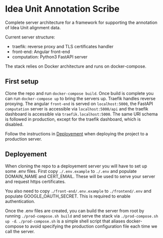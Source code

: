 # Idea Unit Annotation Scribe
Complete server architecture for a framework for supporting the annotation of Idea Unit alignment data.

Current server structure:
 - traefik: reverse proxy and TLS certificates handler
 - front-end: Angular front-end
 - computation: Python3 FastAPI server

The stack relies on Docker architecture and runs on docker-compose.

## First setup
Clone the repo and run `docker-compose build`.
Once build is complete you can run `docker-compose up` to bring the servers up.
Traefik handles reverse proxying.
The angular `front-end` is served on `localhost:5000`, the FastAPI `computation` server is accessible via `localhost:5000/api` and the traefik dashboard is accessible via `traefik.localhost:5000`.
The same URI schema is followed in production, except for the traefik dashboard, which is disabled.

Follow the instructions in [Deployement](##Deployement) when deploying the project to a production server.

## Deployement
When cloning the repo to a deployement server you will have to set up some .env files.
First copy `./.env.example` to `./.env` and populate DOMAIN_NAME and CERT_EMAIL.
These will be used to serve your server and request https certificates.

You also need to copy `./front-end/.env.example` to `./frontend/.env` and populate GOOGLE_OAUTH_SECRET. This is required to enable authentication.

Once the .env files are created, you can build the server from root by running `./prod-compose.sh build` and serve the stack via `./prod-compose.sh up -d`.
`./prod-compose.sh` is a simple shell script that aliases docker-compose to avoid specifying the production configuration file each time we call the server.
